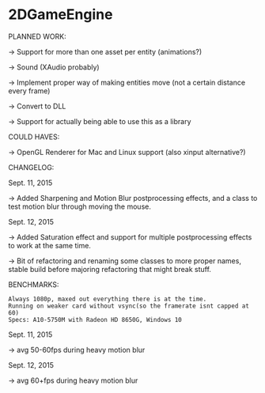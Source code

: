# 2DGameEngine

PLANNED WORK:

-> Support for more than one asset per entity (animations?)

-> Sound (XAudio probably)

-> Implement proper way of making entities move (not a certain distance every frame)

-> Convert to DLL

-> Support for actually being able to use this as a library

COULD HAVES:

-> OpenGL Renderer for Mac and Linux support (also xinput alternative?)

CHANGELOG:

Sept. 11, 2015

-> Added Sharpening and Motion Blur postprocessing effects, and a class to test motion blur through moving the mouse.

Sept. 12, 2015

-> Added Saturation effect and support for multiple postprocessing effects to work at the same time.

-> Bit of refactoring and renaming some classes to more proper names, stable build before majoring refactoring that might break stuff.

BENCHMARKS:

	Always 1080p, maxed out everything there is at the time.
	Running on weaker card without vsync(so the framerate isnt capped at 60)
	Specs: A10-5750M with Radeon HD 8650G, Windows 10

Sept. 11, 2015

-> avg 50-60fps during heavy motion blur

Sept. 12, 2015

-> avg 60+fps during heavy motion blur